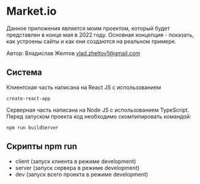 # Market.io

Данное приложения является моим проектом, который будет представлен в конце мая в 2022 году.
Основная концепция - показать, как устроены сайты и как они создаются на реальном примере.

Автор: Владислав Желтов <vlad.zheltov1@gmail.com>

## Система

Клиентская часть написана на React JS с использованием

```
create-react-app
```

Серверная часть написана на Node JS с использованием TypeScript.
Перед запуском проекта код необходимо скомпилировать командой:

```
npm run buildServer
```

## Скрипты npm run

- client (запуск клиента в режиме development)
- server (запуск сервера в режиме development)
- dev (запуск всего проекта в режиме development)
